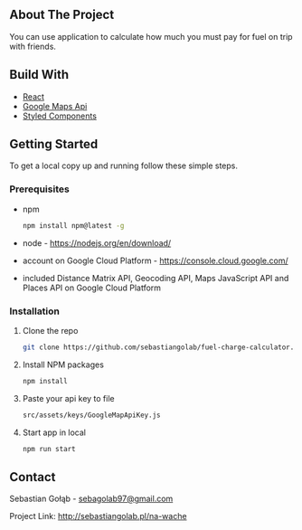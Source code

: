 <!-- ABOUT THE PROJECT -->
## About The Project
You can use application to calculate how much you must pay for fuel on trip with friends.

<!-- BUILD WITH -->
## Build With
<ul>
  <li><a href="#built-with">React</a></li>
  <li><a href="#built-with">Google Maps Api</a></li>
  <li><a href="#built-with">Styled Components</a></li>
</ul>

<!-- GETTING STARTED -->
## Getting Started

To get a local copy up and running follow these simple steps.

### Prerequisites

* npm
  ```sh
  npm install npm@latest -g
  ```

* node - https://nodejs.org/en/download/

* account on Google Cloud Platform - https://console.cloud.google.com/

* included Distance Matrix API, Geocoding API, Maps JavaScript API and Places API on Google Cloud Platform

### Installation

1. Clone the repo
   ```sh
   git clone https://github.com/sebastiangolab/fuel-charge-calculator.git
   ```
2. Install NPM packages
   ```sh
   npm install
   ```
3. Paste your api key to file
   ```sh
   src/assets/keys/GoogleMapApiKey.js
   ```

4. Start app in local
   ```sh
   npm run start
   ```

<!-- CONTACT -->
## Contact

Sebastian Gołąb - sebagolab97@gmail.com

Project Link: http://sebastiangolab.pl/na-wache




